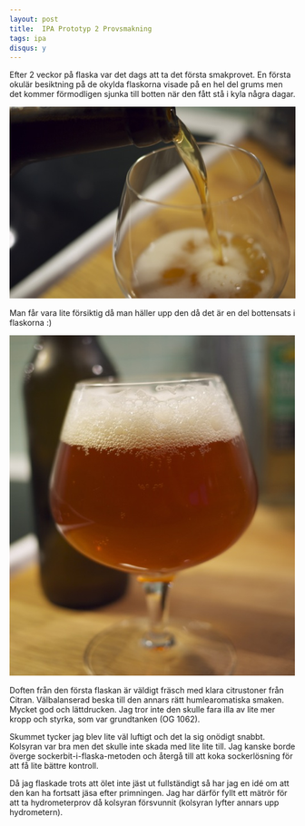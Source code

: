 ```yaml
---
layout: post
title:  IPA Prototyp 2 Provsmakning
tags: ipa
disqus: y
---
```

Efter 2 veckor på flaska var det dags att ta det första smakprovet. En första okulär besiktning på de okylda flaskorna visade på 
en hel del grums men det kommer förmodligen sjunka till botten när den fått stå i kyla några dagar. 

![Upphällning](/assets/ipa-prototyp-2-pouring.jpg)

Man får vara lite försiktig då man häller upp den då det är en del bottensats i flaskorna :)

![Upphälld](/assets/ipa-prototyp-2-poured.jpg)

Doften från den första flaskan är väldigt fräsch med klara citrustoner från Citran. Välbalanserad beska till den annars rätt humlearomatiska smaken. Mycket god och lättdrucken. Jag tror inte den skulle fara illa av lite mer kropp och styrka, som var grundtanken (OG 1062).

Skummet tycker jag blev lite väl luftigt och det la sig onödigt snabbt. Kolsyran var bra men det skulle inte skada med lite lite till. Jag kanske borde överge sockerbit-i-flaska-metoden och återgå till att koka sockerlösning för att få lite bättre kontroll. 

Då jag flaskade trots att ölet inte jäst ut fullständigt så har jag en idé om att den kan ha fortsatt jäsa efter primningen. Jag har därför fyllt ett mätrör för att ta hydrometerprov då kolsyran försvunnit (kolsyran lyfter annars upp hydrometern).
